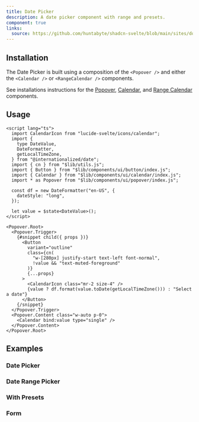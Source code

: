 ```yaml
---
title: Date Picker
description: A date picker component with range and presets.
component: true
links:
  source: https://github.com/huntabyte/shadcn-svelte/blob/main/sites/docs/src/lib/registry/default/example/date-picker-demo.svelte
---
```


<script>
    import { ComponentPreview } from '$lib/components/docs';
</script>

<ComponentPreview name="date-picker-demo">

<div></div>

</ComponentPreview>

## Installation

The Date Picker is built using a composition of the `<Popover />` and either the `<Calendar />` or `<RangeCalendar />` components.

See installations instructions for the [Popover](/docs/components/popover#installation), [Calendar](/docs/components/calendar#installation), and [Range Calendar](/docs/components/range-calendar#installation) components.

## Usage

```svelte
<script lang="ts">
  import CalendarIcon from "lucide-svelte/icons/calendar";
  import {
    type DateValue,
    DateFormatter,
    getLocalTimeZone,
  } from "@internationalized/date";
  import { cn } from "$lib/utils.js";
  import { Button } from "$lib/components/ui/button/index.js";
  import { Calendar } from "$lib/components/ui/calendar/index.js";
  import * as Popover from "$lib/components/ui/popover/index.js";

  const df = new DateFormatter("en-US", {
    dateStyle: "long",
  });

  let value = $state<DateValue>();
</script>

<Popover.Root>
  <Popover.Trigger>
    {#snippet child({ props })}
      <Button
        variant="outline"
        class={cn(
          "w-[280px] justify-start text-left font-normal",
          !value && "text-muted-foreground"
        )}
        {...props}
      >
        <CalendarIcon class="mr-2 size-4" />
        {value ? df.format(value.toDate(getLocalTimeZone())) : "Select a date"}
      </Button>
    {/snippet}
  </Popover.Trigger>
  <Popover.Content class="w-auto p-0">
    <Calendar bind:value type="single" />
  </Popover.Content>
</Popover.Root>
```

## Examples

### Date Picker

<ComponentPreview name="date-picker-demo">

<div></div>

</ComponentPreview>

### Date Range Picker

<ComponentPreview name="date-picker-with-range">

<div></div>

</ComponentPreview>

### With Presets

<ComponentPreview name="date-picker-with-presets">

<div></div>

</ComponentPreview>

### Form

<ComponentPreview name="date-picker-form">

<div></div>

</ComponentPreview>
